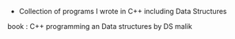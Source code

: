 - Collection of programs I wrote in C++ including Data Structures


book : C++ programming an Data structures by DS malik
